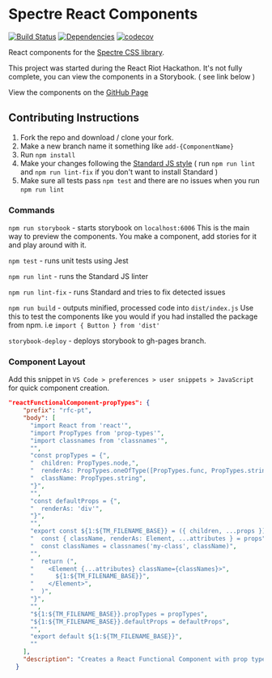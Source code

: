 
# Spectre React Components

[![Build Status](https://travis-ci.com/CodeDraken/spectre-react.svg?branch=master)](https://travis-ci.com/CodeDraken/spectre-react)
[![Dependencies](https://david-dm.org/CodeDraken/spectre-react.svg)](https://david-dm.org/CodeDraken/spectre-react)
[![codecov](https://codecov.io/gh/CodeDraken/spectre-react/branch/master/graph/badge.svg)](https://codecov.io/gh/CodeDraken/spectre-react)

React components for the [Spectre CSS library](https://picturepan2.github.io/spectre/index.html).

This project was started during the React Riot Hackathon. It's not fully complete, you can view the components in a Storybook. ( see link below )

View the components on the [GitHub Page](https://codedraken.github.io/spectre-react/)

## Contributing Instructions

1. Fork the repo and download / clone your fork.
2. Make a new branch name it something like `add-{ComponentName}`
3. Run `npm install`
4. Make your changes following the [Standard JS style](https://standardjs.com/) ( run `npm run lint` and `npm run lint-fix` if you don't want to install Standard )
5. Make sure all tests pass `npm test` and there are no issues when you run `npm run lint`

### Commands

`npm run storybook` - starts storybook on `localhost:6006` This is the main way to preview the components. You make a component, add stories for it and play around with it.

`npm test` - runs unit tests using Jest

`npm run lint` - runs the Standard JS linter

`npm run lint-fix` - runs Standard and tries to fix detected issues

`npm run build` - outputs minified, processed code into `dist/index.js` Use this to test the components like you would if you had installed the package from npm. i.e `import { Button } from 'dist'`

`storybook-deploy` - deploys storybook to gh-pages branch.

### Component Layout

Add this snippet in `VS Code > preferences > user snippets > JavaScript` for quick component creation.

```json
"reactFunctionalComponent-propTypes": {
    "prefix": "rfc-pt",
    "body": [
      "import React from 'react'",
      "import PropTypes from 'prop-types'",
      "import classnames from 'classnames'",
      "",
      "const propTypes = {",
      "  children: PropTypes.node,",
      "  renderAs: PropTypes.oneOfType([PropTypes.func, PropTypes.string]),",
      "  className: PropTypes.string",
      "}",
      "",
      "const defaultProps = {",
      "  renderAs: 'div'",
      "}",
      "",
      "export const ${1:${TM_FILENAME_BASE}} = ({ children, ...props }) => {",
      "  const { className, renderAs: Element, ...attributes } = props",
      "  const classNames = classnames('my-class', className)",
      "",
      "  return (",
      "    <Element {...attributes} className={classNames}>",
      "      ${1:${TM_FILENAME_BASE}}",
      "    </Element>",
      "  )",
      "}",
      "",
      "${1:${TM_FILENAME_BASE}}.propTypes = propTypes",
      "${1:${TM_FILENAME_BASE}}.defaultProps = defaultProps",
      "",
      "export default ${1:${TM_FILENAME_BASE}}",
      ""
    ],
    "description": "Creates a React Functional Component with prop types"
  }
  ```
